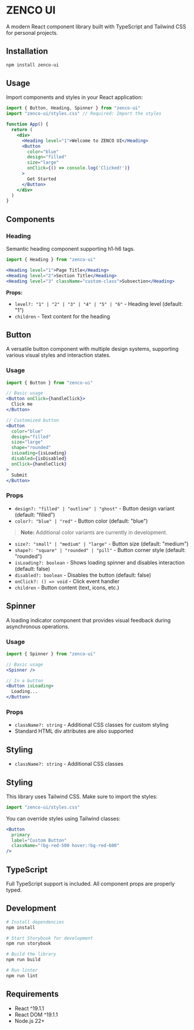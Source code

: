 # ZENCO UI

A modern React component library built with TypeScript and Tailwind CSS for personal projects.

## Installation

```bash
npm install zenco-ui
```

## Usage

Import components and styles in your React application:

```jsx
import { Button, Heading, Spinner } from "zenco-ui"
import "zenco-ui/styles.css" // Required: Import the styles

function App() {
  return (
    <div>
      <Heading level="1">Welcome to ZENCO UI</Heading>
      <Button 
        color="blue"
        design="filled" 
        size="large" 
        onClick={() => console.log('Clicked!')}
      >
        Get Started
      </Button>
    </div>
  )
}
```

## Components

### Heading

Semantic heading component supporting h1-h6 tags.

```jsx
import { Heading } from "zenco-ui"

<Heading level="1">Page Title</Heading>
<Heading level="2">Section Title</Heading>
<Heading level="3" className="custom-class">Subsection</Heading>
```

**Props:**

- `level?: "1" | "2" | "3" | "4" | "5" | "6"` - Heading level (default: "1")
- `children` - Text content for the heading

## Button

A versatile button component with multiple design systems, supporting various visual styles and interaction states.

### Usage

```jsx
import { Button } from "zenco-ui"

// Basic usage
<Button onClick={handleClick}>
  Click me
</Button>

// Customized button
<Button 
  color="blue"
  design="filled"
  size="large"
  shape="rounded"
  isLoading={isLoading}
  disabled={isDisabled}
  onClick={handleClick}
>
  Submit
</Button>
```

### Props

- `design?: "filled" | "outline" | "ghost"` - Button design variant (default: "filled")
- `color?: "blue" | "red"` - Button color (default: "blue")

> **Note:** Additional color variants are currently in development.

- `size?: "small" | "medium" | "large"` - Button size (default: "medium")  
- `shape?: "square" | "rounded" | "pill"` - Button corner style (default: "rounded")
- `isLoading?: boolean` - Shows loading spinner and disables interaction (default: false)
- `disabled?: boolean` - Disables the button (default: false)
- `onClick?: () => void` - Click event handler
- `children` - Button content (text, icons, etc.)

## Spinner

A loading indicator component that provides visual feedback during asynchronous operations.

### Usage

```jsx
import { Spinner } from "zenco-ui"

// Basic usage
<Spinner />

// In a button
<Button isLoading>
  Loading...
</Button>
```

### Props

- `className?: string` - Additional CSS classes for custom styling
- Standard HTML div attributes are also supported

## Styling

- `className?: string` - Additional CSS classes

## Styling

This library uses Tailwind CSS. Make sure to import the styles:

```jsx
import "zenco-ui/styles.css"
```

You can override styles using Tailwind classes:

```jsx
<Button 
  primary 
  label="Custom Button" 
  className="!bg-red-500 hover:!bg-red-600" 
/>
```

## TypeScript

Full TypeScript support is included. All component props are properly typed.

## Development

```bash
# Install dependencies
npm install

# Start Storybook for development
npm run storybook

# Build the library
npm run build

# Run linter
npm run lint
```

## Requirements

- React ^19.1.1
- React DOM ^19.1.1
- Node.js 22+
